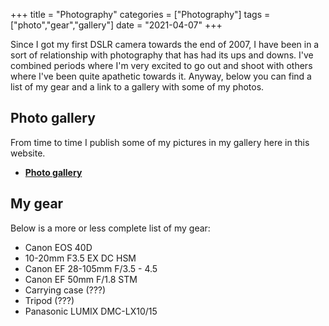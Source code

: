 +++
title = "Photography"
categories = ["Photography"]
tags = ["photo","gear","gallery"]
date = "2021-04-07"
+++

Since I got my first DSLR camera towards the end of 2007, I have been in a sort of relationship with photography that has had its ups and downs. I've combined periods where I'm very excited to go out and shoot with others where I've been quite apathetic towards it. Anyway, below you can find a list of my gear and a link to a gallery with some of my photos.

## Photo gallery

From time to time I publish some of my pictures in my gallery here in this website.

*  [**Photo gallery**](/photo-gallery)

## My gear

Below is a more or less complete list of my gear:

*  Canon EOS 40D
*  10-20mm F3.5 EX DC HSM
*  Canon EF 28-105mm F/3.5 - 4.5
*  Canon EF 50mm F/1.8 STM
*  Carrying case (???)
*  Tripod (???)
*  Panasonic LUMIX DMC-LX10/15

